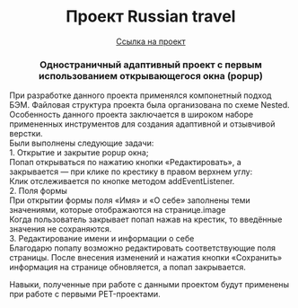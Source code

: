 
<h1 align="center">Проект Russian travel</h1>
<a href="https://muesliestein.github.io/mesto/"><p align="center">Ссылка на проект</p></a>
<h3 align="center">Одностраничный адаптивный проект с первым использованием открывающегося окна (popup)</h3>
<p>При разработке данного проекта применялся компонетный подход БЭМ. Файловая структура проекта была организована по схеме Nested. Особенность данного проекта заключается в широком наборе примененных инструментов для создания адаптивной и отзывчивой верстки.
<br>Были выполнены следующие задачи:
<br>1. Открытие и закрытие popup окна;
<br>Попап открываться по нажатию кнопки «Редактировать», а закрывается — при клике по крестику в правом верхнем углу:
<br>Клик отслеживается по кнопке методом addEventListener.
<br>2. Поля формы
<br>При открытии формы поля «Имя» и «О себе» заполнены теми значениями, которые отображаются на странице.image
<br>Когда пользователь закрывает попап нажав на крестик, то введённые значения не сохраняются.
<br>3. Редактирование имени и информации о себе
<br>Благодарю попапу возможно редактировать соответствующие поля страницы. После внесения изменений и нажатия кнопки «Сохранить» информация на странице обновляется, а попап закрывается.
<br>
<p>Навыки, полученные при работе с данными проектом будут применены при работе с первыми PET-проектами.</p>